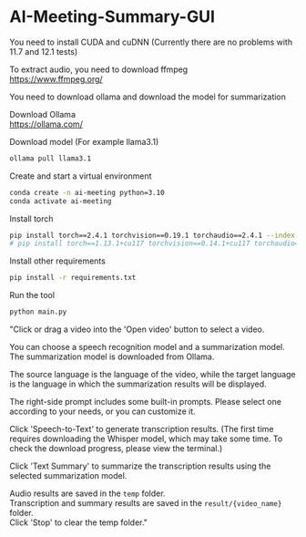 # AI-Meeting-Summary-GUI

You need to install CUDA and cuDNN
(Currently there are no problems with 11.7 and 12.1 tests)  

To extract audio, you need to download ffmpeg  
https://www.ffmpeg.org/

You need to download ollama and download the model for summarization  

Download Ollama  
https://ollama.com/  

Download model (For example llama3.1) 
```bash
ollama pull llama3.1
```

Create and start a virtual environment
```bash
conda create -n ai-meeting python=3.10
conda activate ai-meeting
```

Install torch
```bash
pip install torch==2.4.1 torchvision==0.19.1 torchaudio==2.4.1 --index-url https://download.pytorch.org/whl/cu121
# pip install torch==1.13.1+cu117 torchvision==0.14.1+cu117 torchaudio==0.13.1 --extra-index-url https://download.pytorch.org/whl/cu117
```

Install other requirements
```bash
pip install -r requirements.txt
```

Run the tool
```bash
python main.py
```


"Click or drag a video into the 'Open video' button to select a video.  

You can choose a speech recognition model and a summarization model. The summarization model is downloaded from Ollama.  

The source language is the language of the video, while the target language is the language in which the summarization results will be displayed.  

The right-side prompt includes some built-in prompts. Please select one according to your needs, or you can customize it.  

Click 'Speech-to-Text' to generate transcription results. (The first time requires downloading the Whisper model, which may take some time. To check the download progress, please view the terminal.)  

Click 'Text Summary' to summarize the transcription results using the selected summarization model.  

Audio results are saved in the ```temp``` folder.  
Transcription and summary results are saved in the ```result/{video_name}``` folder.  
Click 'Stop' to clear the temp folder."  
